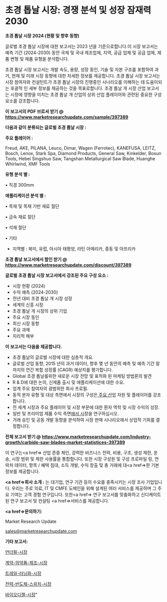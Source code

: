 # 초경 톱날 시장: 경쟁 분석 및 성장 잠재력 2030

<strong>초경 톱날 시장 2024 (현황 및 향후 동향)</strong>

글로벌 초경 톱날 시장에 대한 보고서는 2023 년을 기준으로합니다.이 시장 보고서는 예측 기간 (2024-2030) 동안 국제 및 국내 제조업체, 지역, 공급 업체 및 공급 업체, 제품 변형 및 제품 유형을 분석합니다.

초경 톱날 시장 보고서는 개발 속도, 용량, 성장 동인, 기술 및 자본 구조를 포함하여 과거, 현재 및 미래 시장 동향에 대한 자세한 정보를 제공합니다. 초경 톱날 시장 보고서는 시장 참여자와 컨설턴트가 초경 톱날 시장의 진행중인 시나리오를 이해하는 데 도움이되는 포괄적 인 세부 정보를 제공하는 것을 목표로합니다. 초경 톱날 개 시장 산업 보고서는 시장에 영향을 미치는 초경 톱날 개 산업의 상위 산업 플레이어와 관련된 중요한 구성 요소를 강조합니다.



<strong>이 보고서의 PDF 브로셔 받기 @ <a href=https://www.marketresearchupdate.com/sample/397389>https://www.marketresearchupdate.com/sample/397389</a></strong>



<strong>다음과 같이 분류되는 글로벌 초경 톱날 시장 :</strong>



<strong>주요 플레이어 :</strong>

Freud, AKE, PILANA, Leuco, Dimar, Wagen (Ferrotec), KANEFUSA, LEITZ, Bosch, Lenox, Stark Spa, Diamond Products, General Saw, Kinkelder, Bosun Tools, Hebei Singshuo Saw, Tangshan Metallurgical Saw Blade, Huanghe Whirlwind, XMF Tools



<strong>유형 분석 별 :</strong>

• 직경 300mm



<strong>애플리케이션 분석 별 :</strong>

• 목재 및 목재 기반 재료 절단

• 금속 재료 절단

• 석재 절단

• 기타

<ul>
  <li>지역별 : 북미, 유럽, 아시아 태평양, 라틴 아메리카, 중동 및 아프리카</li>
</ul>


<strong>초경 톱날 보고서에서 할인 받기 @ <a href=https://www.marketresearchupdate.com/discount/397389>https://www.marketresearchupdate.com/discount/397389</a></strong>



<strong>글로벌 초경 톱날 시장 보고서에서 강조된 주요 구성 요소 :</strong>
<ul>
  <li>시장 현황 (2024)</li>
  <li>수익 예측 (2024-2030)</li>
  <li>전년 대비 초경 톱날 개 시장 성장</li>
  <li>세계의 신흥 시장</li>
  <li>초경 톱날 개 시장의 상위 기업</li>
  <li>주요 시장 동인</li>
  <li>최신 시장 동향</li>
  <li>주요 과제</li>
  <li>지리적 해부</li>
</ul>


<strong>이 보고서는 다음을 제공합니다.</strong>
<ul>
  <li>초경 톱날의 글로벌 시장에 대한 심층적 개요.</li>
  <li>글로벌 산업 동향, 2015 년의 과거 데이터, 향후 몇 년 동안의 예측 및 예측 기간 말까지의 연간 복합 성장률 (CAGR) 예상치를 평가합니다.</li>
  <li>Global 초경 톱날를위한 새로운 시장 전망 및 표적화 된 마케팅 방법론의 발견</li>
  <li>R &amp; D에 대한 논의, 신제품 출시 및 애플리케이션에 대한 수요.</li>
  <li>업계 주요 참여자의 광범위한 회사 프로필.</li>
  <li>동적 분자 유형 및 대상 측면에서 시장의 구성은<a href=> 주요 산</a>업 자원 및 플레이어를 강조합니다.</li>
  <li>전 세계 시장과 주요 플레이어 및 시장 부문에 대한 환자 역학 및 시장 수익의 성장.</li>
  <li>일반 및 프리미엄 제품 수익 측면<a href=>에서 시</a>장을 연구하십시오.</li>
  <li>거래 승인 및 공동 개발 동향을 분석하여 시장 판매 시나리오에서 상업적 기회를 결정합니다.</li>
</ul>



<strong>전체 보고서 받기 @ <a href=https://www.marketresearchupdate.com/industry-growth/carbide-saw-blades-market-statistices-397389>https://www.marketresearchupdate.com/industry-growth/carbide-saw-blades-market-statistices-397389</a></strong>

이 연구는<a href=> 산업 존중</a> 체인, 강력한 비즈니스 전략, 비용, 구조, 생성 제한, 운송, 시장 범위 및 제한 사용률을 통합합니다. 또한 시장 구성원 및 구성 프로파일 링, 연락처 데이터, 항목 / 혜택 침대, 소득 개발, 수익 창출 및 총 거래에 대<a href=>한 기본 </a>정보를 제공합니다.



<strong><a href=>회사 소</a>개 :</strong>
는 대기업, 연구 기관 등의 수요를 충족시키는 시장 조사 기업입니다. 우리는 주로 의료, IT 및 CMFE 도메인을 위해 설계된 여러 서비스를 제공하며 그 주요 기여는 고객 경험 연구입니다. 또한<a href=> 연구 보</a>고서를 맞춤화하고 신디케이트 된 연구 보고서 및 컨설팅 <a href=>서비스</a>를 제공합니다.



<strong><a href=>문의하기:</a></strong>

Market Research Update

sales@marketresearchupdate.com



<strong>기타 보고서:</strong>

<a href=https://www.linkedin.com/pulse/언더필-시장-경쟁-분석-및-성장-잠재력-2029-isdailynews/>언더필-시장</a>

<a href=https://www.linkedin.com/pulse/계약-의약품-제조-시장-규모-및-성장-2023-trend-tracking-tips-360-analysis-yofzf/>계약-의약품-제조-시장</a>

<a href=https://www.linkedin.com/pulse/트레일-러닝화-시장-진입-전략-및-위험-평가2029년-trendsetters-talk-360-analysis-vmyxf/>트레일-러닝화-시장</a>

<a href=https://www.linkedin.com/pulse/전력-반도체-스위치-시장-세분화-연구-및-목표-고객2030년-data-dive-diaries-24-analysis-le28f/>전력-반도체-스위치-시장</a>

<a href=https://www.linkedin.com/pulse/바이오디젤-시장-현재-및-미래-성장-2029-data-dive-diaries-24-analysis-1vtjf/>바이오디젤-시장</a>"
